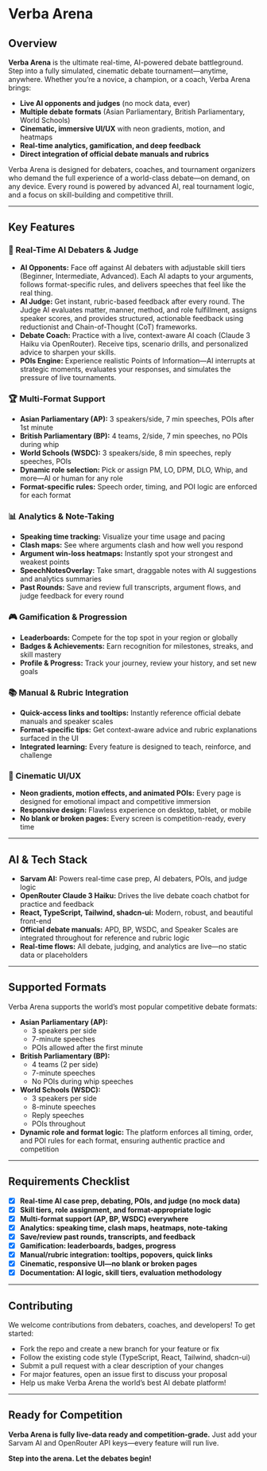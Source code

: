 # Verba Arena

## Overview
**Verba Arena** is the ultimate real-time, AI-powered debate battleground. Step into a fully simulated, cinematic debate tournament—anytime, anywhere. Whether you’re a novice, a champion, or a coach, Verba Arena brings:
- **Live AI opponents and judges** (no mock data, ever)
- **Multiple debate formats** (Asian Parliamentary, British Parliamentary, World Schools)
- **Cinematic, immersive UI/UX** with neon gradients, motion, and heatmaps
- **Real-time analytics, gamification, and deep feedback**
- **Direct integration of official debate manuals and rubrics**

Verba Arena is designed for debaters, coaches, and tournament organizers who demand the full experience of a world-class debate—on demand, on any device. Every round is powered by advanced AI, real tournament logic, and a focus on skill-building and competitive thrill.

---

## Key Features

### 🧠 Real-Time AI Debaters & Judge
- **AI Opponents:** Face off against AI debaters with adjustable skill tiers (Beginner, Intermediate, Advanced). Each AI adapts to your arguments, follows format-specific rules, and delivers speeches that feel like the real thing.
- **AI Judge:** Get instant, rubric-based feedback after every round. The Judge AI evaluates matter, manner, method, and role fulfillment, assigns speaker scores, and provides structured, actionable feedback using reductionist and Chain-of-Thought (CoT) frameworks.
- **Debate Coach:** Practice with a live, context-aware AI coach (Claude 3 Haiku via OpenRouter). Receive tips, scenario drills, and personalized advice to sharpen your skills.
- **POIs Engine:** Experience realistic Points of Information—AI interrupts at strategic moments, evaluates your responses, and simulates the pressure of live tournaments.

### 🏆 Multi-Format Support
- **Asian Parliamentary (AP):** 3 speakers/side, 7 min speeches, POIs after 1st minute
- **British Parliamentary (BP):** 4 teams, 2/side, 7 min speeches, no POIs during whip
- **World Schools (WSDC):** 3 speakers/side, 8 min speeches, reply speeches, POIs
- **Dynamic role selection:** Pick or assign PM, LO, DPM, DLO, Whip, and more—AI or human for any role
- **Format-specific rules:** Speech order, timing, and POI logic are enforced for each format

### 📊 Analytics & Note-Taking
- **Speaking time tracking:** Visualize your time usage and pacing
- **Clash maps:** See where arguments clash and how well you respond
- **Argument win-loss heatmaps:** Instantly spot your strongest and weakest points
- **SpeechNotesOverlay:** Take smart, draggable notes with AI suggestions and analytics summaries
- **Past Rounds:** Save and review full transcripts, argument flows, and judge feedback for every round

### 🎮 Gamification & Progression
- **Leaderboards:** Compete for the top spot in your region or globally
- **Badges & Achievements:** Earn recognition for milestones, streaks, and skill mastery
- **Profile & Progress:** Track your journey, review your history, and set new goals

### 📚 Manual & Rubric Integration
- **Quick-access links and tooltips:** Instantly reference official debate manuals and speaker scales
- **Format-specific tips:** Get context-aware advice and rubric explanations surfaced in the UI
- **Integrated learning:** Every feature is designed to teach, reinforce, and challenge

### 🎨 Cinematic UI/UX
- **Neon gradients, motion effects, and animated POIs:** Every page is designed for emotional impact and competitive immersion
- **Responsive design:** Flawless experience on desktop, tablet, or mobile
- **No blank or broken pages:** Every screen is competition-ready, every time

---

## AI & Tech Stack
- **Sarvam AI:** Powers real-time case prep, AI debaters, POIs, and judge logic
- **OpenRouter Claude 3 Haiku:** Drives the live debate coach chatbot for practice and feedback
- **React, TypeScript, Tailwind, shadcn-ui:** Modern, robust, and beautiful front-end
- **Official debate manuals:** APD, BP, WSDC, and Speaker Scales are integrated throughout for reference and rubric logic
- **Real-time flows:** All debate, judging, and analytics are live—no static data or placeholders

---

## Supported Formats
Verba Arena supports the world’s most popular competitive debate formats:
- **Asian Parliamentary (AP):**
  - 3 speakers per side
  - 7-minute speeches
  - POIs allowed after the first minute
- **British Parliamentary (BP):**
  - 4 teams (2 per side)
  - 7-minute speeches
  - No POIs during whip speeches
- **World Schools (WSDC):**
  - 3 speakers per side
  - 8-minute speeches
  - Reply speeches
  - POIs throughout
- **Dynamic role and format logic:** The platform enforces all timing, order, and POI rules for each format, ensuring authentic practice and competition

---

## Requirements Checklist
- [x] **Real-time AI case prep, debating, POIs, and judge (no mock data)**
- [x] **Skill tiers, role assignment, and format-appropriate logic**
- [x] **Multi-format support (AP, BP, WSDC) everywhere**
- [x] **Analytics: speaking time, clash maps, heatmaps, note-taking**
- [x] **Save/review past rounds, transcripts, and feedback**
- [x] **Gamification: leaderboards, badges, progress**
- [x] **Manual/rubric integration: tooltips, popovers, quick links**
- [x] **Cinematic, responsive UI—no blank or broken pages**
- [x] **Documentation: AI logic, skill tiers, evaluation methodology**

---

## Contributing
We welcome contributions from debaters, coaches, and developers! To get started:
- Fork the repo and create a new branch for your feature or fix
- Follow the existing code style (TypeScript, React, Tailwind, shadcn-ui)
- Submit a pull request with a clear description of your changes
- For major features, open an issue first to discuss your proposal
- Help us make Verba Arena the world’s best AI debate platform!

---

## Ready for Competition
**Verba Arena is fully live-data ready and competition-grade.**
Just add your Sarvam AI and OpenRouter API keys—every feature will run live.

**Step into the arena. Let the debates begin!**
